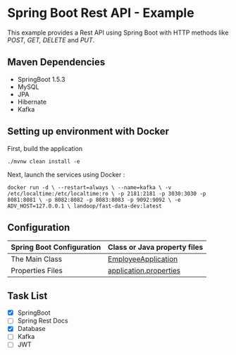 # Spring Boot Rest API - Example

This example provides a Rest API using Spring Boot with HTTP methods like *POST, GET, DELETE* and *PUT*.

## Maven Dependencies

* SpringBoot 1.5.3
* MySQL
* JPA
* Hibernate
* Kafka


## Setting up environment with Docker

First, build the application

``./mvnw clean install -e ``

Next, launch the services using Docker :

``docker run -d \ --restart=always \
--name=kafka \
-v /etc/localtime:/etc/localtime:ro \
-p 2181:2181 -p 3030:3030 -p 8081:8081 \
-p 8082:8082 -p 8083:8083 -p 9092:9092 \
-e ADV_HOST=127.0.0.1 \
landoop/fast-data-dev:latest
``

## Configuration

|Spring Boot Configuration | Class or Java property files  |
|--------------------------|---|
|The Main Class | [EmployeeApplication](https://github.com/renancetauro/SpringBootRestExample/blob/master/src/main/java/employee/EmployeeApplication.java) |
|Properties Files | [application.properties](https://github.com/renancetauro/SpringBootRestExample/blob/master/src/main/resources/application.properties)

## Task List
- [x] SpringBoot
- [ ] Spring Rest Docs
- [x] Database
- [ ] Kafka
- [ ] JWT
